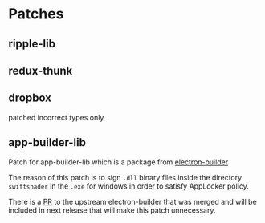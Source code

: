 # Patches

## ripple-lib

## redux-thunk

## dropbox

patched incorrect types only

## app-builder-lib

Patch for app-builder-lib which is a package from [electron-builder](https://github.com/electron-userland/electron-builder)

The reason of this patch is to sign `.dll` binary files inside the directory `swiftshader` in the `.exe` for windows in order to satisfy AppLocker policy.

There is a [PR](https://github.com/electron-userland/electron-builder/pull/6682) to the upstream electron-builder that was merged and will be included in next release that will make this patch unnecessary.
